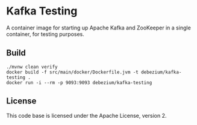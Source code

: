 # Kafka Testing

A container image for starting up Apache Kafka and ZooKeeper in a single container,
for testing purposes.

## Build

```shell script
./mvnw clean verify
docker build -f src/main/docker/Dockerfile.jvm -t debezium/kafka-testing .
docker run -i --rm -p 9093:9093 debezium/kafka-testing
```

## License

This code base is licensed under the Apache License, version 2.
